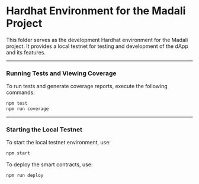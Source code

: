 # Hardhat Environment for the Madali Project

This folder serves as the development Hardhat environment for the Madali project. It provides a local testnet for testing and development of the dApp and its features.

---

### Running Tests and Viewing Coverage

To run tests and generate coverage reports, execute the following commands:

```bash
npm test
npm run coverage
```

---

### Starting the Local Testnet

To start the local testnet environment, use:

```bash
npm start
```

To deploy the smart contracts, use:

```bash
npm run deploy
```
